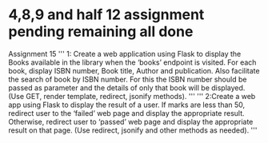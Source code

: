 # 4,8,9 and half 12 assignment pending remaining all done

Assignment 15
'''
1: Create a web application using Flask to display the Books
available in the library when the ‘books’ endpoint is visited. For
each book, display ISBN number, Book title, Author and publication.
Also facilitate the search of book by ISBN number. For this the ISBN
number should be passed as parameter and the details of only that
book will be displayed. (Use GET, render template, redirect,
jsonify methods).
'''
'''
2:Create a web app using Flask to display the result of a user. If
marks are less than 50, redirect user to the ‘failed’ web page and
display the appropriate result. Otherwise, redirect user to ‘passed’
web page and display the appropriate result on that page. (Use
redirect, jsonify and other methods as needed).
'''